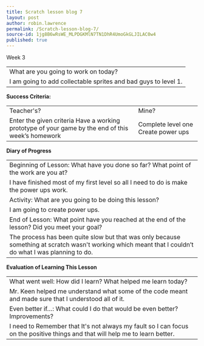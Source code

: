 ```yaml
---
title: Scratch lesson blog 7
layout: post
author: robin.lawrence
permalink: /Scratch-lesson-blog-7/
source-id: 1jg8B6wRsWE_MLPDGKMlN7TN1DhR4UmoGkGLJILAC0w4
published: true
---
```

Week 3

<table>
  <tr>
    <td>What are you going to work on today?</td>
  </tr>
  <tr>
    <td>I am going to add collectable sprites and bad guys to level 1.</td>
  </tr>
</table>


**Success Criteria:**

<table>
  <tr>
    <td>Teacher's?</td>
    <td>Mine?</td>
  </tr>
  <tr>
    <td>Enter the given criteria
Have a working prototype of your game by the end of this week’s homework
</td>
    <td>Complete level one 
Create power ups</td>
  </tr>
</table>


**Diary of Progress**

<table>
  <tr>
    <td>Beginning of Lesson: What have you done so far? What point of the work are you at?</td>
  </tr>
  <tr>
    <td>I have finished most of my first level so all I need to do is make the power ups work.</td>
  </tr>
  <tr>
    <td>Activity:  What are you going to be doing this lesson? </td>
  </tr>
  <tr>
    <td>I am going to create power ups.</td>
  </tr>
  <tr>
    <td>End of Lesson: What point have you reached at the end of the lesson? Did you meet your goal? </td>
  </tr>
  <tr>
    <td>The process has been quite slow but that was only because something at scratch wasn't working which meant that I couldn’t do what I was planning to do.</td>
  </tr>
</table>


**Evaluation of Learning This Lesson**

<table>
  <tr>
    <td>What went well: How did I learn? What helped me learn today? </td>
  </tr>
  <tr>
    <td>Mr. Keen helped me understand what some of the code meant and made sure that I understood all of it.</td>
  </tr>
  <tr>
    <td>Even better if…: What could I do that would be even better? Improvements? </td>
  </tr>
  <tr>
    <td>I need to Remember that It's not always my fault so I can focus on the positive things and that will help me to learn better.</td>
  </tr>
</table>


